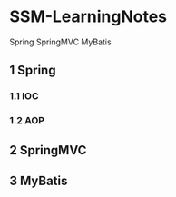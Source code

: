 # SSM-LearningNotes

Spring SpringMVC MyBatis



## 1 Spring

### 1.1 IOC





### 1.2 AOP





## 2 SpringMVC







## 3 MyBatis

